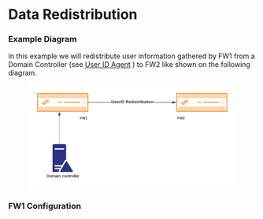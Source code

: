 # Data Redistribution

### Example Diagram

In this example we will redistribute user information gathered by FW1 from a Domain Controller (see [User ID Agent](./userid.md) ) to FW2 like shown on the following diagram.

<figure><img src="../.gitbook/assets/diauseridredis.png" alt=""><figcaption></figcaption></figure>

### FW1 Configuration

